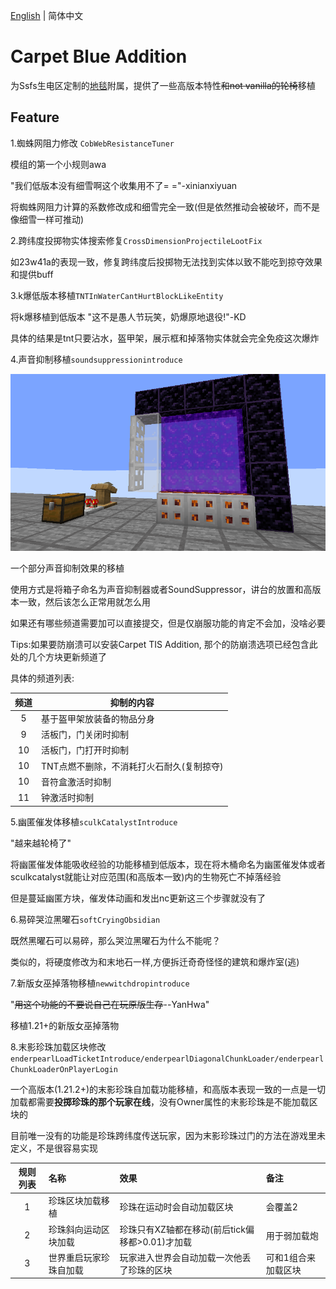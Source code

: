 [English](README.md) | 简体中文

# Carpet Blue Addition

为Ssfs生电区定制的[地毯](https://github.com/gnembon/fabric-carpet)附属，提供了一些高版本特性<del>和not vanilla的轮椅</del>移植

## Feature

1.蜘蛛网阻力修改 ``CobWebResistanceTuner``

模组的第一个小规则awa

"我们低版本没有细雪啊这个收集用不了= ="-xinianxiyuan

将蜘蛛网阻力计算的系数修改成和细雪完全一致(但是依然推动会被破坏，而不是像细雪一样可推动)

2.跨纬度投掷物实体搜索修复``CrossDimensionProjectileLootFix``

如23w41a的表现一致，修复跨纬度后投掷物无法找到实体以致不能吃到掠夺效果和提供buff

3.k爆低版本移植``TNTInWaterCantHurtBlockLikeEntity``

将k爆移植到低版本
"这不是愚人节玩笑，奶爆原地退役!"-KD

具体的结果是tnt只要沾水，盔甲架，展示框和掉落物实体就会完全免疫这次爆炸

4.声音抑制移植``soundsuppressionintroduce``

![声音抑制摆放示意图](./src/main/resources/assets/carpetblueaddition/SoundSuppression.png)

一个部分声音抑制效果的移植

使用方式是将箱子命名为声音抑制器或者SoundSuppressor，讲台的放置和高版本一致，然后该怎么正常用就怎么用

如果还有哪些频道需要加可以直接提交，但是仅崩服功能的肯定不会加，没啥必要

Tips:如果要防崩溃可以安装Carpet TIS Addition, 那个的防崩溃选项已经包含此处的几个方块更新频道了

具体的频道列表:


| 频道 | 抑制的内容                                |
| :--: | ----------------------------------------- |
|  5  | 基于盔甲架放装备的物品分身                |
|  9  | 活板门，门关闭时抑制                      |
|  10  | 活板门，门打开时抑制                      |
|  10  | TNT点燃不删除，不消耗打火石耐久(复制掠夺) |
|  10  | 音符盒激活时抑制                          |
|  11  | 钟激活时抑制                              |

5.幽匿催发体移植``sculkCatalystIntroduce``

"越来越轮椅了"

将幽匿催发体能吸收经验的功能移植到低版本，现在将木桶命名为幽匿催发体或者sculkcatalyst就能让对应范围(和高版本一致)内的生物死亡不掉落经验

但是蔓延幽匿方块，催发体动画和发出nc更新这三个步骤就没有了

6.易碎哭泣黑曜石``softCryingObsidian``

既然黑曜石可以易碎，那么哭泣黑曜石为什么不能呢？

类似的，将硬度修改为和末地石一样,方便拆迁奇奇怪怪的建筑和爆炸室(逃)

7.新版女巫掉落物移植``newwitchdropintroduce``

"<del>用这个功能的不要说自己在玩原版生存</del>--YanHwa"

移植1.21+的新版女巫掉落物

8.末影珍珠加载区块修改``enderpearlLoadTicketIntroduce/enderpearlDiagonalChunkLoader/enderpearlChunkLoaderOnPlayerLogin``

一个高版本(1.21.2+)的末影珍珠自加载功能移植，和高版本表现一致的一点是一切加载都需要**投掷珍珠的那个玩家在线**，没有Owner属性的末影珍珠是不能加载区块的

目前唯一没有的功能是珍珠跨纬度传送玩家，因为末影珍珠过门的方法在游戏里未定义，不是很容易实现


| 规则列表 | 名称                   | 效果                                            | 备注                |
| :------: | :--------------------- | :---------------------------------------------- | :------------------ |
|    1    | 珍珠区块加载移植       | 珍珠在运动时会自动加载区块                      | 会覆盖2             |
|    2    | 珍珠斜向运动区块加载   | 珍珠只有XZ轴都在移动(前后tick偏移都>0.01)才加载 | 用于弱加载炮        |
|    3    | 世界重启玩家珍珠自加载 | 玩家进入世界会自动加载一次他丢了珍珠的区块      | 可和1组合来加载区块 |
